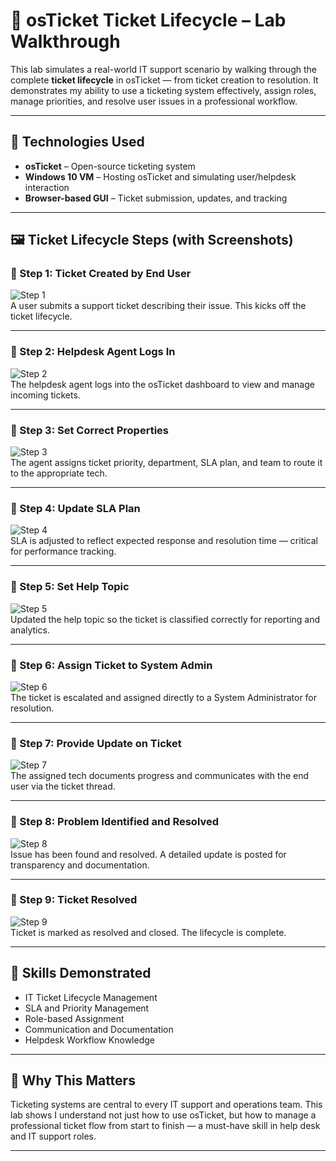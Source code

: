 
# 🧾 osTicket Ticket Lifecycle – Lab Walkthrough

This lab simulates a real-world IT support scenario by walking through the complete **ticket lifecycle** in osTicket — from ticket creation to resolution. It demonstrates my ability to use a ticketing system effectively, assign roles, manage priorities, and resolve user issues in a professional workflow.

---

## 🧰 Technologies Used

- **osTicket** – Open-source ticketing system
- **Windows 10 VM** – Hosting osTicket and simulating user/helpdesk interaction
- **Browser-based GUI** – Ticket submission, updates, and tracking

---

## 🖼️ Ticket Lifecycle Steps (with Screenshots)

### 🔹 Step 1: Ticket Created by End User
![Step 1](Tickets%20and%20Ticket%20Lifecycle/1.Creating%20a%20ticket%20.png)  
A user submits a support ticket describing their issue. This kicks off the ticket lifecycle.

---

### 🔹 Step 2: Helpdesk Agent Logs In
![Step 2](Tickets%20and%20Ticket%20Lifecycle/2.Login%20in%20as%20our%20helpdesk.png)  
The helpdesk agent logs into the osTicket dashboard to view and manage incoming tickets.

---

### 🔹 Step 3: Set Correct Properties
![Step 3](Tickets%20and%20Ticket%20Lifecycle/3.Setting%20correct%20proporties%20.png)  
The agent assigns ticket priority, department, SLA plan, and team to route it to the appropriate tech.

---

### 🔹 Step 4: Update SLA Plan
![Step 4](Tickets%20and%20Ticket%20Lifecycle/4.Updating%20SLA.png)  
SLA is adjusted to reflect expected response and resolution time — critical for performance tracking.

---

### 🔹 Step 5: Set Help Topic
![Step 5](Tickets%20and%20Ticket%20Lifecycle/5.Updating%20help%20topic.png)  
Updated the help topic so the ticket is classified correctly for reporting and analytics.

---

### 🔹 Step 6: Assign Ticket to System Admin
![Step 6](Tickets%20and%20Ticket%20Lifecycle/6.Assigning%20to%20sysadmin%20.png)  
The ticket is escalated and assigned directly to a System Administrator for resolution.

---

### 🔹 Step 7: Provide Update on Ticket
![Step 7](Tickets%20and%20Ticket%20Lifecycle/7.providing%20update%20for%20ticket%20.png)  
The assigned tech documents progress and communicates with the end user via the ticket thread.

---

### 🔹 Step 8: Problem Identified and Resolved
![Step 8](Tickets%20and%20Ticket%20Lifecycle/8.found%20and%20resolved%20the%20issue.png)  
Issue has been found and resolved. A detailed update is posted for transparency and documentation.

---

### 🔹 Step 9: Ticket Resolved
![Step 9](Tickets%20and%20Ticket%20Lifecycle/9.Ticket%20resolved.png)  
Ticket is marked as resolved and closed. The lifecycle is complete.

---

## 🚀 Skills Demonstrated

- IT Ticket Lifecycle Management
- SLA and Priority Management
- Role-based Assignment
- Communication and Documentation
- Helpdesk Workflow Knowledge

---

## 💼 Why This Matters

Ticketing systems are central to every IT support and operations team. This lab shows I understand not just how to use osTicket, but how to manage a professional ticket flow from start to finish — a must-have skill in help desk and IT support roles.

---
